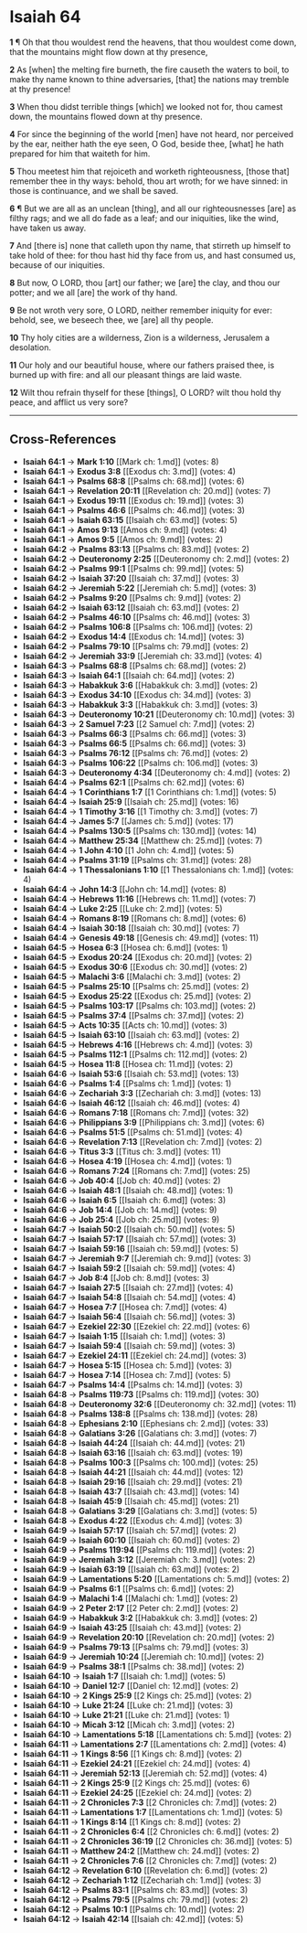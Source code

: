 # Isaiah 64

**1** ¶ Oh that thou wouldest rend the heavens, that thou wouldest come down, that the mountains might flow down at thy presence,

**2** As [when] the melting fire burneth, the fire causeth the waters to boil, to make thy name known to thine adversaries, [that] the nations may tremble at thy presence!

**3** When thou didst terrible things [which] we looked not for, thou camest down, the mountains flowed down at thy presence.

**4** For since the beginning of the world [men] have not heard, nor perceived by the ear, neither hath the eye seen, O God, beside thee, [what] he hath prepared for him that waiteth for him.

**5** Thou meetest him that rejoiceth and worketh righteousness, [those that] remember thee in thy ways: behold, thou art wroth; for we have sinned: in those is continuance, and we shall be saved.

**6** ¶ But we are all as an unclean [thing], and all our righteousnesses [are] as filthy rags; and we all do fade as a leaf; and our iniquities, like the wind, have taken us away.

**7** And [there is] none that calleth upon thy name, that stirreth up himself to take hold of thee: for thou hast hid thy face from us, and hast consumed us, because of our iniquities.

**8** But now, O LORD, thou [art] our father; we [are] the clay, and thou our potter; and we all [are] the work of thy hand.

**9** Be not wroth very sore, O LORD, neither remember iniquity for ever: behold, see, we beseech thee, we [are] all thy people.

**10** Thy holy cities are a wilderness, Zion is a wilderness, Jerusalem a desolation.

**11** Our holy and our beautiful house, where our fathers praised thee, is burned up with fire: and all our pleasant things are laid waste.

**12** Wilt thou refrain thyself for these [things], O LORD? wilt thou hold thy peace, and afflict us very sore?

---

## Cross-References

- **Isaiah 64:1** → **Mark 1:10** [[Mark ch: 1.md]] (votes: 8)
- **Isaiah 64:1** → **Exodus 3:8** [[Exodus ch: 3.md]] (votes: 4)
- **Isaiah 64:1** → **Psalms 68:8** [[Psalms ch: 68.md]] (votes: 6)
- **Isaiah 64:1** → **Revelation 20:11** [[Revelation ch: 20.md]] (votes: 7)
- **Isaiah 64:1** → **Exodus 19:11** [[Exodus ch: 19.md]] (votes: 3)
- **Isaiah 64:1** → **Psalms 46:6** [[Psalms ch: 46.md]] (votes: 3)
- **Isaiah 64:1** → **Isaiah 63:15** [[Isaiah ch: 63.md]] (votes: 5)
- **Isaiah 64:1** → **Amos 9:13** [[Amos ch: 9.md]] (votes: 4)
- **Isaiah 64:1** → **Amos 9:5** [[Amos ch: 9.md]] (votes: 2)
- **Isaiah 64:2** → **Psalms 83:13** [[Psalms ch: 83.md]] (votes: 2)
- **Isaiah 64:2** → **Deuteronomy 2:25** [[Deuteronomy ch: 2.md]] (votes: 2)
- **Isaiah 64:2** → **Psalms 99:1** [[Psalms ch: 99.md]] (votes: 5)
- **Isaiah 64:2** → **Isaiah 37:20** [[Isaiah ch: 37.md]] (votes: 3)
- **Isaiah 64:2** → **Jeremiah 5:22** [[Jeremiah ch: 5.md]] (votes: 3)
- **Isaiah 64:2** → **Psalms 9:20** [[Psalms ch: 9.md]] (votes: 2)
- **Isaiah 64:2** → **Isaiah 63:12** [[Isaiah ch: 63.md]] (votes: 2)
- **Isaiah 64:2** → **Psalms 46:10** [[Psalms ch: 46.md]] (votes: 3)
- **Isaiah 64:2** → **Psalms 106:8** [[Psalms ch: 106.md]] (votes: 2)
- **Isaiah 64:2** → **Exodus 14:4** [[Exodus ch: 14.md]] (votes: 3)
- **Isaiah 64:2** → **Psalms 79:10** [[Psalms ch: 79.md]] (votes: 2)
- **Isaiah 64:2** → **Jeremiah 33:9** [[Jeremiah ch: 33.md]] (votes: 4)
- **Isaiah 64:3** → **Psalms 68:8** [[Psalms ch: 68.md]] (votes: 2)
- **Isaiah 64:3** → **Isaiah 64:1** [[Isaiah ch: 64.md]] (votes: 2)
- **Isaiah 64:3** → **Habakkuk 3:6** [[Habakkuk ch: 3.md]] (votes: 2)
- **Isaiah 64:3** → **Exodus 34:10** [[Exodus ch: 34.md]] (votes: 3)
- **Isaiah 64:3** → **Habakkuk 3:3** [[Habakkuk ch: 3.md]] (votes: 3)
- **Isaiah 64:3** → **Deuteronomy 10:21** [[Deuteronomy ch: 10.md]] (votes: 3)
- **Isaiah 64:3** → **2 Samuel 7:23** [[2 Samuel ch: 7.md]] (votes: 2)
- **Isaiah 64:3** → **Psalms 66:3** [[Psalms ch: 66.md]] (votes: 3)
- **Isaiah 64:3** → **Psalms 66:5** [[Psalms ch: 66.md]] (votes: 3)
- **Isaiah 64:3** → **Psalms 76:12** [[Psalms ch: 76.md]] (votes: 2)
- **Isaiah 64:3** → **Psalms 106:22** [[Psalms ch: 106.md]] (votes: 3)
- **Isaiah 64:3** → **Deuteronomy 4:34** [[Deuteronomy ch: 4.md]] (votes: 2)
- **Isaiah 64:4** → **Psalms 62:1** [[Psalms ch: 62.md]] (votes: 6)
- **Isaiah 64:4** → **1 Corinthians 1:7** [[1 Corinthians ch: 1.md]] (votes: 5)
- **Isaiah 64:4** → **Isaiah 25:9** [[Isaiah ch: 25.md]] (votes: 16)
- **Isaiah 64:4** → **1 Timothy 3:16** [[1 Timothy ch: 3.md]] (votes: 7)
- **Isaiah 64:4** → **James 5:7** [[James ch: 5.md]] (votes: 17)
- **Isaiah 64:4** → **Psalms 130:5** [[Psalms ch: 130.md]] (votes: 14)
- **Isaiah 64:4** → **Matthew 25:34** [[Matthew ch: 25.md]] (votes: 7)
- **Isaiah 64:4** → **1 John 4:10** [[1 John ch: 4.md]] (votes: 5)
- **Isaiah 64:4** → **Psalms 31:19** [[Psalms ch: 31.md]] (votes: 28)
- **Isaiah 64:4** → **1 Thessalonians 1:10** [[1 Thessalonians ch: 1.md]] (votes: 4)
- **Isaiah 64:4** → **John 14:3** [[John ch: 14.md]] (votes: 8)
- **Isaiah 64:4** → **Hebrews 11:16** [[Hebrews ch: 11.md]] (votes: 7)
- **Isaiah 64:4** → **Luke 2:25** [[Luke ch: 2.md]] (votes: 5)
- **Isaiah 64:4** → **Romans 8:19** [[Romans ch: 8.md]] (votes: 6)
- **Isaiah 64:4** → **Isaiah 30:18** [[Isaiah ch: 30.md]] (votes: 7)
- **Isaiah 64:4** → **Genesis 49:18** [[Genesis ch: 49.md]] (votes: 11)
- **Isaiah 64:5** → **Hosea 6:3** [[Hosea ch: 6.md]] (votes: 1)
- **Isaiah 64:5** → **Exodus 20:24** [[Exodus ch: 20.md]] (votes: 2)
- **Isaiah 64:5** → **Exodus 30:6** [[Exodus ch: 30.md]] (votes: 2)
- **Isaiah 64:5** → **Malachi 3:6** [[Malachi ch: 3.md]] (votes: 2)
- **Isaiah 64:5** → **Psalms 25:10** [[Psalms ch: 25.md]] (votes: 2)
- **Isaiah 64:5** → **Exodus 25:22** [[Exodus ch: 25.md]] (votes: 2)
- **Isaiah 64:5** → **Psalms 103:17** [[Psalms ch: 103.md]] (votes: 2)
- **Isaiah 64:5** → **Psalms 37:4** [[Psalms ch: 37.md]] (votes: 2)
- **Isaiah 64:5** → **Acts 10:35** [[Acts ch: 10.md]] (votes: 3)
- **Isaiah 64:5** → **Isaiah 63:10** [[Isaiah ch: 63.md]] (votes: 2)
- **Isaiah 64:5** → **Hebrews 4:16** [[Hebrews ch: 4.md]] (votes: 3)
- **Isaiah 64:5** → **Psalms 112:1** [[Psalms ch: 112.md]] (votes: 2)
- **Isaiah 64:5** → **Hosea 11:8** [[Hosea ch: 11.md]] (votes: 2)
- **Isaiah 64:6** → **Isaiah 53:6** [[Isaiah ch: 53.md]] (votes: 13)
- **Isaiah 64:6** → **Psalms 1:4** [[Psalms ch: 1.md]] (votes: 1)
- **Isaiah 64:6** → **Zechariah 3:3** [[Zechariah ch: 3.md]] (votes: 13)
- **Isaiah 64:6** → **Isaiah 46:12** [[Isaiah ch: 46.md]] (votes: 4)
- **Isaiah 64:6** → **Romans 7:18** [[Romans ch: 7.md]] (votes: 32)
- **Isaiah 64:6** → **Philippians 3:9** [[Philippians ch: 3.md]] (votes: 6)
- **Isaiah 64:6** → **Psalms 51:5** [[Psalms ch: 51.md]] (votes: 4)
- **Isaiah 64:6** → **Revelation 7:13** [[Revelation ch: 7.md]] (votes: 2)
- **Isaiah 64:6** → **Titus 3:3** [[Titus ch: 3.md]] (votes: 11)
- **Isaiah 64:6** → **Hosea 4:19** [[Hosea ch: 4.md]] (votes: 1)
- **Isaiah 64:6** → **Romans 7:24** [[Romans ch: 7.md]] (votes: 25)
- **Isaiah 64:6** → **Job 40:4** [[Job ch: 40.md]] (votes: 2)
- **Isaiah 64:6** → **Isaiah 48:1** [[Isaiah ch: 48.md]] (votes: 1)
- **Isaiah 64:6** → **Isaiah 6:5** [[Isaiah ch: 6.md]] (votes: 3)
- **Isaiah 64:6** → **Job 14:4** [[Job ch: 14.md]] (votes: 9)
- **Isaiah 64:6** → **Job 25:4** [[Job ch: 25.md]] (votes: 9)
- **Isaiah 64:7** → **Isaiah 50:2** [[Isaiah ch: 50.md]] (votes: 5)
- **Isaiah 64:7** → **Isaiah 57:17** [[Isaiah ch: 57.md]] (votes: 3)
- **Isaiah 64:7** → **Isaiah 59:16** [[Isaiah ch: 59.md]] (votes: 5)
- **Isaiah 64:7** → **Jeremiah 9:7** [[Jeremiah ch: 9.md]] (votes: 3)
- **Isaiah 64:7** → **Isaiah 59:2** [[Isaiah ch: 59.md]] (votes: 4)
- **Isaiah 64:7** → **Job 8:4** [[Job ch: 8.md]] (votes: 3)
- **Isaiah 64:7** → **Isaiah 27:5** [[Isaiah ch: 27.md]] (votes: 4)
- **Isaiah 64:7** → **Isaiah 54:8** [[Isaiah ch: 54.md]] (votes: 4)
- **Isaiah 64:7** → **Hosea 7:7** [[Hosea ch: 7.md]] (votes: 4)
- **Isaiah 64:7** → **Isaiah 56:4** [[Isaiah ch: 56.md]] (votes: 3)
- **Isaiah 64:7** → **Ezekiel 22:30** [[Ezekiel ch: 22.md]] (votes: 6)
- **Isaiah 64:7** → **Isaiah 1:15** [[Isaiah ch: 1.md]] (votes: 3)
- **Isaiah 64:7** → **Isaiah 59:4** [[Isaiah ch: 59.md]] (votes: 3)
- **Isaiah 64:7** → **Ezekiel 24:11** [[Ezekiel ch: 24.md]] (votes: 3)
- **Isaiah 64:7** → **Hosea 5:15** [[Hosea ch: 5.md]] (votes: 3)
- **Isaiah 64:7** → **Hosea 7:14** [[Hosea ch: 7.md]] (votes: 5)
- **Isaiah 64:7** → **Psalms 14:4** [[Psalms ch: 14.md]] (votes: 3)
- **Isaiah 64:8** → **Psalms 119:73** [[Psalms ch: 119.md]] (votes: 30)
- **Isaiah 64:8** → **Deuteronomy 32:6** [[Deuteronomy ch: 32.md]] (votes: 11)
- **Isaiah 64:8** → **Psalms 138:8** [[Psalms ch: 138.md]] (votes: 28)
- **Isaiah 64:8** → **Ephesians 2:10** [[Ephesians ch: 2.md]] (votes: 33)
- **Isaiah 64:8** → **Galatians 3:26** [[Galatians ch: 3.md]] (votes: 7)
- **Isaiah 64:8** → **Isaiah 44:24** [[Isaiah ch: 44.md]] (votes: 21)
- **Isaiah 64:8** → **Isaiah 63:16** [[Isaiah ch: 63.md]] (votes: 19)
- **Isaiah 64:8** → **Psalms 100:3** [[Psalms ch: 100.md]] (votes: 25)
- **Isaiah 64:8** → **Isaiah 44:21** [[Isaiah ch: 44.md]] (votes: 12)
- **Isaiah 64:8** → **Isaiah 29:16** [[Isaiah ch: 29.md]] (votes: 21)
- **Isaiah 64:8** → **Isaiah 43:7** [[Isaiah ch: 43.md]] (votes: 14)
- **Isaiah 64:8** → **Isaiah 45:9** [[Isaiah ch: 45.md]] (votes: 21)
- **Isaiah 64:8** → **Galatians 3:29** [[Galatians ch: 3.md]] (votes: 5)
- **Isaiah 64:8** → **Exodus 4:22** [[Exodus ch: 4.md]] (votes: 3)
- **Isaiah 64:9** → **Isaiah 57:17** [[Isaiah ch: 57.md]] (votes: 2)
- **Isaiah 64:9** → **Isaiah 60:10** [[Isaiah ch: 60.md]] (votes: 2)
- **Isaiah 64:9** → **Psalms 119:94** [[Psalms ch: 119.md]] (votes: 2)
- **Isaiah 64:9** → **Jeremiah 3:12** [[Jeremiah ch: 3.md]] (votes: 2)
- **Isaiah 64:9** → **Isaiah 63:19** [[Isaiah ch: 63.md]] (votes: 2)
- **Isaiah 64:9** → **Lamentations 5:20** [[Lamentations ch: 5.md]] (votes: 2)
- **Isaiah 64:9** → **Psalms 6:1** [[Psalms ch: 6.md]] (votes: 2)
- **Isaiah 64:9** → **Malachi 1:4** [[Malachi ch: 1.md]] (votes: 2)
- **Isaiah 64:9** → **2 Peter 2:17** [[2 Peter ch: 2.md]] (votes: 2)
- **Isaiah 64:9** → **Habakkuk 3:2** [[Habakkuk ch: 3.md]] (votes: 2)
- **Isaiah 64:9** → **Isaiah 43:25** [[Isaiah ch: 43.md]] (votes: 2)
- **Isaiah 64:9** → **Revelation 20:10** [[Revelation ch: 20.md]] (votes: 2)
- **Isaiah 64:9** → **Psalms 79:13** [[Psalms ch: 79.md]] (votes: 3)
- **Isaiah 64:9** → **Jeremiah 10:24** [[Jeremiah ch: 10.md]] (votes: 2)
- **Isaiah 64:9** → **Psalms 38:1** [[Psalms ch: 38.md]] (votes: 2)
- **Isaiah 64:10** → **Isaiah 1:7** [[Isaiah ch: 1.md]] (votes: 5)
- **Isaiah 64:10** → **Daniel 12:7** [[Daniel ch: 12.md]] (votes: 2)
- **Isaiah 64:10** → **2 Kings 25:9** [[2 Kings ch: 25.md]] (votes: 2)
- **Isaiah 64:10** → **Luke 21:24** [[Luke ch: 21.md]] (votes: 3)
- **Isaiah 64:10** → **Luke 21:21** [[Luke ch: 21.md]] (votes: 1)
- **Isaiah 64:10** → **Micah 3:12** [[Micah ch: 3.md]] (votes: 2)
- **Isaiah 64:10** → **Lamentations 5:18** [[Lamentations ch: 5.md]] (votes: 2)
- **Isaiah 64:11** → **Lamentations 2:7** [[Lamentations ch: 2.md]] (votes: 4)
- **Isaiah 64:11** → **1 Kings 8:56** [[1 Kings ch: 8.md]] (votes: 2)
- **Isaiah 64:11** → **Ezekiel 24:21** [[Ezekiel ch: 24.md]] (votes: 4)
- **Isaiah 64:11** → **Jeremiah 52:13** [[Jeremiah ch: 52.md]] (votes: 4)
- **Isaiah 64:11** → **2 Kings 25:9** [[2 Kings ch: 25.md]] (votes: 6)
- **Isaiah 64:11** → **Ezekiel 24:25** [[Ezekiel ch: 24.md]] (votes: 2)
- **Isaiah 64:11** → **2 Chronicles 7:3** [[2 Chronicles ch: 7.md]] (votes: 2)
- **Isaiah 64:11** → **Lamentations 1:7** [[Lamentations ch: 1.md]] (votes: 5)
- **Isaiah 64:11** → **1 Kings 8:14** [[1 Kings ch: 8.md]] (votes: 2)
- **Isaiah 64:11** → **2 Chronicles 6:4** [[2 Chronicles ch: 6.md]] (votes: 2)
- **Isaiah 64:11** → **2 Chronicles 36:19** [[2 Chronicles ch: 36.md]] (votes: 5)
- **Isaiah 64:11** → **Matthew 24:2** [[Matthew ch: 24.md]] (votes: 2)
- **Isaiah 64:11** → **2 Chronicles 7:6** [[2 Chronicles ch: 7.md]] (votes: 2)
- **Isaiah 64:12** → **Revelation 6:10** [[Revelation ch: 6.md]] (votes: 2)
- **Isaiah 64:12** → **Zechariah 1:12** [[Zechariah ch: 1.md]] (votes: 3)
- **Isaiah 64:12** → **Psalms 83:1** [[Psalms ch: 83.md]] (votes: 3)
- **Isaiah 64:12** → **Psalms 79:5** [[Psalms ch: 79.md]] (votes: 2)
- **Isaiah 64:12** → **Psalms 10:1** [[Psalms ch: 10.md]] (votes: 2)
- **Isaiah 64:12** → **Isaiah 42:14** [[Isaiah ch: 42.md]] (votes: 5)
